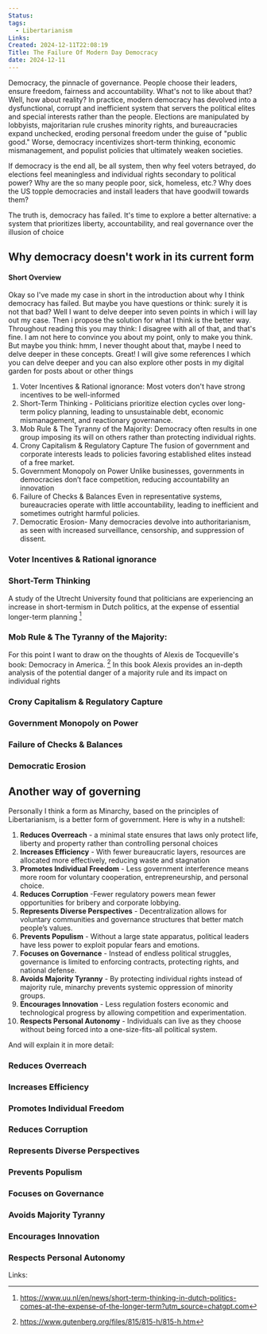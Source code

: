 ```yaml
---
Status: 
tags:
  - Libertarianism
Links: 
Created: 2024-12-11T22:08:19
Title: The Failure Of Modern Day Democracy
date: 2024-12-11
---
```

Democracy, the pinnacle of governance. People choose their leaders, ensure freedom, fairness and accountability. What's not to like about that? Well, how about reality? In practice, modern democracy has devolved into a dysfunctional, corrupt and inefficient system that servers the political elites and special interests rather than the people. Elections are manipulated by lobbyists, majoritarian rule crushes minority rights, and bureaucracies expand unchecked, eroding personal freedom under the guise of "public good." Worse, democracy incentivizes short-term thinking, economic mismanagement, and populist policies that ultimately weaken societies.

If democracy is the end all, be all system, then why feel voters betrayed, do elections feel meaningless and individual rights secondary to political power? Why are the so many people poor, sick, homeless, etc.? Why does the US topple democracies and install leaders that have goodwill towards them? 

The truth is, democracy has failed. It's time to explore a better alternative: a system that prioritizes liberty, accountability, and real governance over the illusion of choice
## Why democracy doesn't work in its current form

#### Short Overview

Okay so I've made my case in short in the introduction about why I think democracy has failed. But maybe you have questions or think: surely it is not that bad? Well I want to delve deeper into seven points in which i will lay out my case. Then i propose the solution for what I think is the better way. Throughout reading this you may think: I disagree with all of that, and that's fine. I am not here to convince you about my point, only to make you think. But maybe you think: hmm, I never thought about that, maybe I need to delve deeper in these concepts. Great! I will give some references I which you can delve deeper and you can also explore other posts in my digital garden for posts about or other things 

1. Voter Incentives & Rational ignorance: Most voters don't have strong incentives to be well-informed
2. Short-Term Thinking - Politicians prioritize election cycles over long-term policy planning, leading to unsustainable debt, economic mismanagement, and reactionary governance.
3. Mob Rule & The Tyranny of the Majority: Democracy often results in one group imposing its will on others rather than protecting individual rights.
4. Crony Capitalism & Regulatory Capture The fusion of government and corporate interests leads to policies favoring established elites instead of a free market.
5. Government Monopoly on Power  Unlike businesses, governments in democracies don’t face competition, reducing accountability an innovation
6. Failure of Checks & Balances Even in representative systems, bureaucracies operate with little accountability, leading to inefficient and sometimes outright harmful policies.
7. Democratic Erosion- Many democracies devolve into authoritarianism, as seen with increased surveillance, censorship, and suppression of dissent.

### Voter Incentives & Rational ignorance
### Short-Term Thinking

A study of the Utrecht University found that politicians are experiencing an increase in short-termism in Dutch politics, at the expense of essential longer-term planning [^1] 
### Mob Rule & The Tyranny of the Majority:

For this point I want to draw on the thoughts of Alexis de Tocqueville's book: Democracy in America. [^2] In this book Alexis provides an in-depth analysis of the potential danger of a majority rule and its impact on individual rights
### Crony Capitalism & Regulatory Capture 
### Government Monopoly on Power 
### Failure of Checks & Balances 
### Democratic Erosion

## Another way of governing

Personally I think a form as Minarchy, based on the principles of Libertarianism, is a better form of government. Here is why in a nutshell: 

1. **Reduces Overreach** - a minimal state ensures that laws only protect life, liberty and property rather than controlling personal choices
2. **Increases Efficiency** -  With fewer bureaucratic layers, resources are allocated more effectively, reducing waste and stagnation 
3. **Promotes Individual Freedom** - Less government interference means more room for voluntary cooperation, entrepreneurship, and personal choice.
4. **Reduces Corruption** -Fewer regulatory powers mean fewer opportunities for bribery and corporate lobbying.
5. **Represents Diverse Perspectives** - Decentralization allows for voluntary communities and governance structures that better match people’s values.
6. **Prevents Populism** - Without a large state apparatus, political leaders have less power to exploit popular fears and emotions.
7. **Focuses on Governance** - Instead of endless political struggles, governance is limited to enforcing contracts, protecting rights, and national defense.
8. **Avoids Majority Tyranny** - By protecting individual rights instead of majority rule, minarchy prevents systemic oppression of minority groups.
9. **Encourages Innovation** - Less regulation fosters economic and technological progress by allowing competition and experimentation.
10. **Respects Personal Autonomy** - Individuals can live as they choose without being forced into a one-size-fits-all political system.

And will explain it in more detail:

### Reduces Overreach

### Increases Efficiency
### Promotes Individual Freedom
### Reduces Corruption
### Represents Diverse Perspectives
### Prevents Populism
### Focuses on Governance
### Avoids Majority Tyranny

### Encourages Innovation
### Respects Personal Autonomy

Links:

[^1]: https://www.uu.nl/en/news/short-term-thinking-in-dutch-politics-comes-at-the-expense-of-the-longer-term?utm_source=chatgpt.com
[^2]: https://www.gutenberg.org/files/815/815-h/815-h.htm
